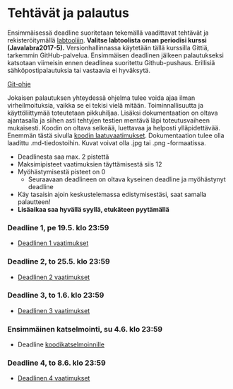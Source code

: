 # Tehtävät ja palautus

Ensimmäisessä deadline suoritetaan tekemällä vaadittavat tehtävät ja rekisteröitymällä [labtooliin](http://tktl-labtool.herokuapp.com/register). **Valitse labtoolista oman periodisi kurssi (Javalabra2017-5).** Versionhallinnassa käytetään tällä kurssilla Gittiä, tarkemmin GitHub-palvelua. Ensimmäisen deadlinen jälkeen palautukseksi katsotaan viimeisin ennen deadlinea suoritettu Github-pushaus. Erillisiä sähköpostipalautuksia tai vastaavia ei hyväksytä.

[Git-ohje](Git-ohje.md)

Jokaisen palautuksen yhteydessä ohjelma tulee voida ajaa ilman virheilmoituksia, vaikka se ei tekisi vielä mitään. Toiminnallisuutta ja käyttöliittymää toteutetaan pikkuhiljaa. Lisäksi dokumentaation on oltava ajantasalla ja siihen asti tehtyjen testien mentävä läpi toteutusvaiheen mukaisesti. Koodin on oltava selkeää, luettavaa ja helposti ylläpidettävää. Enemmän tästä sivulla [koodin laatuvaatimukset](Koodin-laatuvaatimukset.md). Dokumentaation tulee olla laadittu .md-tiedostoihin. Kuvat voivat olla .jpg tai .png -formaatissa.

* Deadlinesta saa max. 2 pistettä
* Maksimipisteet vaatimuksien täyttämisestä siis 12
* Myöhästymisestä pisteet on 0
  * Seuraavaan deadlineen on oltava kyseinen deadline ja myöhästynyt deadline
* Käy tasaisin ajoin keskustelemassa edistymisestäsi, saat samalla palautteen!
* **Lisäaikaa saa hyvällä syyllä, etukäteen pyytämällä**

### Deadline 1, pe 19.5. klo 23:59
* [Deadlinen 1 vaatimukset](Deadline-1.md)

### Deadline 2, to 25.5. klo 23:59
* [Deadlinen 2 vaatimukset](Deadline-2.md)

### Deadline 3, to 1.6. klo 23:59
* [Deadlinen 3 vaatimukset](Deadline-3.md)

### Ensimmäinen katselmointi, su 4.6. klo 23:59
* Deadline [koodikatselmoinnille](Koodikatselmointi.md)

### Deadline 4, to 8.6. klo 23:59
* [Deadlinen 4 vaatimukset](Deadline-4.md)
